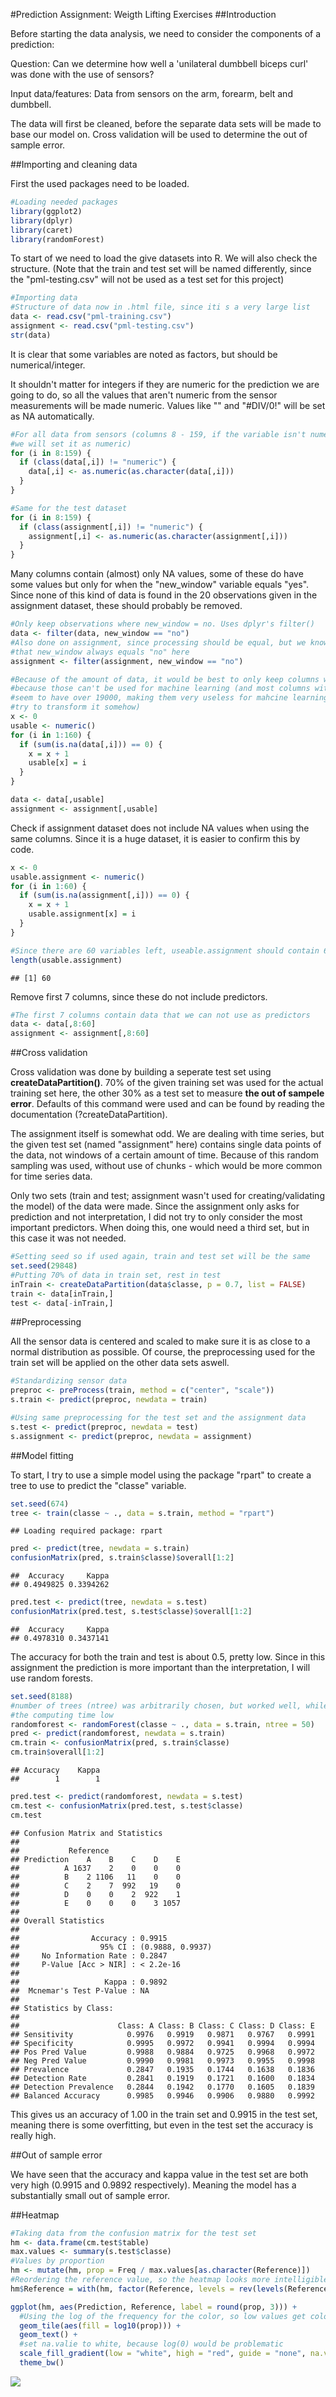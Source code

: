 #Prediction Assignment: Weigth Lifting Exercises
##Introduction

Before starting the data analysis, we need to consider the components of a prediction:

Question:
Can we determine how well a 'unilateral dumbbell biceps curl' was done with the use of sensors?

Input data/features:
Data from sensors on the arm, forearm, belt and dumbbell.

The data will first be cleaned, before the separate data sets will be made to base our model on. Cross validation will be used to determine the out of sample error.

##Importing and cleaning data

First the used packages need to be loaded.


```r
#Loading needed packages
library(ggplot2)
library(dplyr)
library(caret)
library(randomForest)
```

To start of we need to load the give datasets into R. We will also check the structure. (Note that the train and test set will be named differently, since the "pml-testing.csv" will not be used as a test set for this project)


```r
#Importing data
#Structure of data now in .html file, since iti s a very large list
data <- read.csv("pml-training.csv")
assignment <- read.csv("pml-testing.csv")
str(data)
```

It is clear that some variables are noted as factors, but should be numerical/integer. 

It shouldn't matter for integers if they are numeric for the prediction we are going to do, so all the values that aren't numeric from the sensor measurements will be made numeric. Values like "" and "#DIV/0!" will be set as NA automatically.


```r
#For all data from sensors (columns 8 - 159, if the variable isn't numeric, 
#we will set it as numeric)
for (i in 8:159) {
  if (class(data[,i]) != "numeric") {
    data[,i] <- as.numeric(as.character(data[,i]))
  }
}

#Same for the test dataset
for (i in 8:159) {
  if (class(assignment[,i]) != "numeric") {
    assignment[,i] <- as.numeric(as.character(assignment[,i]))
  }
}
```

Many columns contain (almost) only NA values, some of these do have some values but only for when the "new_window" variable equals "yes". Since none of this kind of data is found in the 20 observations given in the assignment dataset, these should probably be removed.


```r
#Only keep observations where new_window = no. Uses dplyr's filter()
data <- filter(data, new_window == "no")
#Also done on assignment, since processing should be equal, but we know already
#that new_window always equals "no" here
assignment <- filter(assignment, new_window == "no")
```


```r
#Because of the amount of data, it would be best to only keep columns with no NA 
#because those can't be used for machine learning (and most columns with NA values 
#seem to have over 19000, making them very useless for mahcine learning even if we 
#try to transform it somehow)
x <- 0
usable <- numeric()
for (i in 1:160) {
  if (sum(is.na(data[,i])) == 0) {
    x = x + 1
    usable[x] = i
  }
}

data <- data[,usable]
assignment <- assignment[,usable]
```

Check if assignment dataset does not include NA values when using the same columns. Since it is a huge dataset, it is easier to confirm this by code.


```r
x <- 0
usable.assignment <- numeric()
for (i in 1:60) {
  if (sum(is.na(assignment[,i])) == 0) {
    x = x + 1
    usable.assignment[x] = i
  }
}

#Since there are 60 variables left, useable.assignment should contain 60 values
length(usable.assignment)
```

```
## [1] 60
```

Remove first 7 columns, since these do not include predictors.


```r
#The first 7 columns contain data that we can not use as predictors
data <- data[,8:60]
assignment <- assignment[,8:60]
```

##Cross validation

Cross validation was done by building a seperate test set using **createDataPartition()**. 70% of the given training set was used for the actual training set here, the other 30% as a test set to measure **the out of sampele error**. Defaults of this command were used and can be found by reading the documentation (?createDataPartition).

The assignment itself is somewhat odd. We are dealing with time series, but the given test set (named "assignment" here) contains single data points of the data, not windows of a certain amount of time. Because of this random sampling was used, without use of chunks - which would be more common for time series data.

Only two sets (train and test; assignment wasn't used for creating/validating the model) of the data were made. Since the assignment only asks for prediction and not interpretation, I did not try to only consider the most important predictors. When doing this, one would need a third set, but in this case it was not needed.


```r
#Setting seed so if used again, train and test set will be the same
set.seed(29848)
#Putting 70% of data in train set, rest in test
inTrain <- createDataPartition(data$classe, p = 0.7, list = FALSE)
train <- data[inTrain,]
test <- data[-inTrain,]
```

##Preprocessing

All the sensor data is centered and scaled to make sure it is as close to a normal distribution as possible. Of course, the preprocessing used for the train set will be applied on the other data sets aswell.


```r
#Standardizing sensor data
preproc <- preProcess(train, method = c("center", "scale"))
s.train <- predict(preproc, newdata = train)

#Using same preprocessing for the test set and the assignment data
s.test <- predict(preproc, newdata = test)
s.assignment <- predict(preproc, newdata = assignment)
```

##Model fitting

To start, I try to use a simple model using the package "rpart" to create a tree to use to predict the "classe" variable.


```r
set.seed(674)
tree <- train(classe ~ ., data = s.train, method = "rpart")
```

```
## Loading required package: rpart
```

```r
pred <- predict(tree, newdata = s.train)
confusionMatrix(pred, s.train$classe)$overall[1:2]
```

```
##  Accuracy     Kappa 
## 0.4949825 0.3394262
```

```r
pred.test <- predict(tree, newdata = s.test)
confusionMatrix(pred.test, s.test$classe)$overall[1:2]
```

```
##  Accuracy     Kappa 
## 0.4978310 0.3437141
```

The accuracy for both the train and test is about 0.5, pretty low. Since in this assignment the prediction is more important than the interpretation, I will use random forests.


```r
set.seed(8188)
#number of trees (ntree) was arbitrarily chosen, but worked well, while keeping
#the computing time low
randomforest <- randomForest(classe ~ ., data = s.train, ntree = 50)
pred <- predict(randomforest, newdata = s.train)
cm.train <- confusionMatrix(pred, s.train$classe)
cm.train$overall[1:2]
```

```
## Accuracy    Kappa 
##        1        1
```

```r
pred.test <- predict(randomforest, newdata = s.test)
cm.test <- confusionMatrix(pred.test, s.test$classe)
cm.test
```

```
## Confusion Matrix and Statistics
## 
##           Reference
## Prediction    A    B    C    D    E
##          A 1637    2    0    0    0
##          B    2 1106   11    0    0
##          C    2    7  992   19    0
##          D    0    0    2  922    1
##          E    0    0    0    3 1057
## 
## Overall Statistics
##                                           
##                Accuracy : 0.9915          
##                  95% CI : (0.9888, 0.9937)
##     No Information Rate : 0.2847          
##     P-Value [Acc > NIR] : < 2.2e-16       
##                                           
##                   Kappa : 0.9892          
##  Mcnemar's Test P-Value : NA              
## 
## Statistics by Class:
## 
##                      Class: A Class: B Class: C Class: D Class: E
## Sensitivity            0.9976   0.9919   0.9871   0.9767   0.9991
## Specificity            0.9995   0.9972   0.9941   0.9994   0.9994
## Pos Pred Value         0.9988   0.9884   0.9725   0.9968   0.9972
## Neg Pred Value         0.9990   0.9981   0.9973   0.9955   0.9998
## Prevalence             0.2847   0.1935   0.1744   0.1638   0.1836
## Detection Rate         0.2841   0.1919   0.1721   0.1600   0.1834
## Detection Prevalence   0.2844   0.1942   0.1770   0.1605   0.1839
## Balanced Accuracy      0.9985   0.9946   0.9906   0.9880   0.9992
```

This gives us an accuracy of 1.00 in the train set and 0.9915 in the test set, meaning there is some overfitting, but even in the test set the accuracy is really high.

##Out of sample error

We have seen that the accuracy and kappa value in the test set are both very high (0.9915 and 0.9892 respectively). 
Meaning the model has a substantially small out of sample error.

##Heatmap


```r
#Taking data from the confusion matrix for the test set
hm <- data.frame(cm.test$table)
max.values <- summary(s.test$classe)
#Values by proportion
hm <- mutate(hm, prop = Freq / max.values[as.character(Reference)])
#Reordering the reference value, so the heatmap looks more intelligible
hm$Reference = with(hm, factor(Reference, levels = rev(levels(Reference))))

ggplot(hm, aes(Prediction, Reference, label = round(prop, 3))) + 
  #Using the log of the frequency for the color, so low values get colored too
  geom_tile(aes(fill = log10(prop))) + 
  geom_text() +
  #set na.valie to white, because log(0) would be problematic
  scale_fill_gradient(low = "white", high = "red", guide = "none", na.value = "white") +
  theme_bw()
```

![](machinelearning_files/figure-html/unnamed-chunk-12-1.png) 
